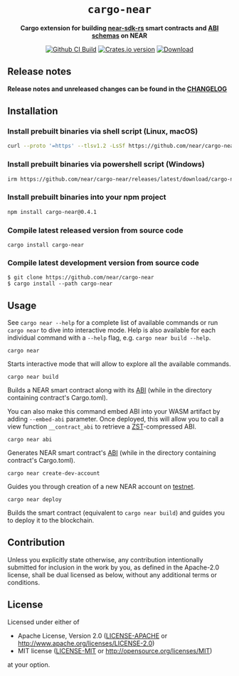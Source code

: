 <!-- markdownlint-disable MD014 -->

<div align="center">

  <h1><code>cargo-near</code></h1>

  <p>
    <strong>Cargo extension for building <a href="https://github.com/near/near-sdk-rs">near-sdk-rs</a> smart contracts and <a href="https://github.com/near/abi">ABI schemas</a> on NEAR</strong>
  </p>

  <p>
    <a href="https://github.com/near/cargo-near/actions/workflows/test.yml?query=branch%3Amain"><img src="https://github.com/near/cargo-near/actions/workflows/test.yml/badge.svg" alt="Github CI Build" /></a>
    <a href="https://crates.io/crates/cargo-near"><img src="https://img.shields.io/crates/v/cargo-near.svg?style=flat-square" alt="Crates.io version" /></a>
    <a href="https://crates.io/crates/cargo-near"><img src="https://img.shields.io/crates/d/cargo-near.svg?style=flat-square" alt="Download" /></a>
  </p>

</div>

## Release notes

**Release notes and unreleased changes can be found in the [CHANGELOG](CHANGELOG.md)**

## Installation

### Install prebuilt binaries via shell script (Linux, macOS)

```sh
curl --proto '=https' --tlsv1.2 -LsSf https://github.com/near/cargo-near/releases/latest/download/cargo-near-installer.sh | sh
```

### Install prebuilt binaries via powershell script (Windows)

```sh
irm https://github.com/near/cargo-near/releases/latest/download/cargo-near-installer.ps1 | iex
```

### Install prebuilt binaries into your npm project

```sh
npm install cargo-near@0.4.1
```

### Compile latest released version from source code

```console
cargo install cargo-near
```

### Compile latest development version from source code

```console
$ git clone https://github.com/near/cargo-near
$ cargo install --path cargo-near
```

## Usage

See `cargo near --help` for a complete list of available commands or run `cargo near` to dive into interactive mode. Help is also available for each individual command with a `--help` flag, e.g. `cargo near build --help`.

```console
cargo near
```

Starts interactive mode that will allow to explore all the available commands.

```console
cargo near build
```

Builds a NEAR smart contract along with its [ABI](https://github.com/near/abi) (while in the directory containing contract's Cargo.toml).

You can also make this command embed ABI into your WASM artifact by adding `--embed-abi` parameter. Once deployed, this will allow you to call a view function `__contract_abi` to retrieve a [ZST](https://facebook.github.io/zstd/)-compressed ABI.

```console
cargo near abi
```

Generates NEAR smart contract's [ABI](https://github.com/near/abi) (while in the directory containing contract's Cargo.toml).

```console
cargo near create-dev-account
```

Guides you through creation of a new NEAR account on [testnet](https://explorer.testnet.near.org).

```console
cargo near deploy
```

Builds the smart contract (equivalent to `cargo near build`) and guides you to deploy it to the blockchain.


## Contribution

Unless you explicitly state otherwise, any contribution intentionally submitted
for inclusion in the work by you, as defined in the Apache-2.0 license, shall be
dual licensed as below, without any additional terms or conditions.

## License

Licensed under either of

* Apache License, Version 2.0
   ([LICENSE-APACHE](LICENSE-APACHE) or <http://www.apache.org/licenses/LICENSE-2.0>)
* MIT license
   ([LICENSE-MIT](LICENSE-MIT) or <http://opensource.org/licenses/MIT>)

at your option.
